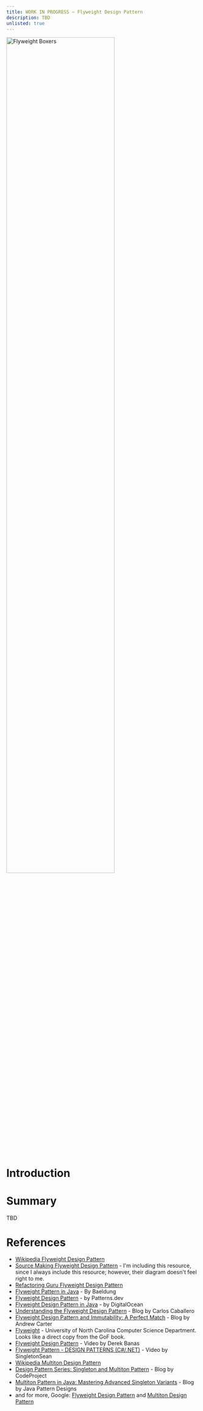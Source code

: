 ```yaml
---
title: WORK IN PROGRESS – Flyweight Design Pattern
description: TBD
unlisted: true
---
```


<img src="https://live.staticflickr.com/7295/14000278151_141357835b_b.jpg" alt="Flyweight Boxers" title="Image Source: https://www.flickr.com/photos/worldseriesboxing/14000278151/" width = "75%" style="padding-right: 20px;">

# Introduction

# Summary
TBD

# References
* [Wikipedia Flyweight Design Pattern](https://en.wikipedia.org/wiki/Flyweight_pattern)
* [Source Making Flyweight Design Pattern](https://sourcemaking.com/design_patterns/flyweight) - I'm including this resource, since I always include this resource; however, their diagram doesn't feel right to me.
* [Refactoring Guru Flyweight Design Pattern](https://refactoring.guru/design-patterns/flyweight)
* [Flyweight Pattern in Java](https://www.baeldung.com/java-flyweight) - By Baeldung
* [Flyweight Design Pattern](https://www.patterns.dev/vanilla/flyweight-pattern/) - by Patterns.dev
* [Flyweight Design Pattern in Java](https://www.digitalocean.com/community/tutorials/flyweight-design-pattern-java) - by DigitalOcean
* [Understanding the Flyweight Design Pattern](https://www.carloscaballero.io/understanding-the-flyweight-design-pattern/) - Blog by Carlos Caballero
* [Flyweight Design Pattern and Immutability: A Perfect Match](https://www.sitepoint.com/flyweight-design-pattern-immutability-perfect-match/) - Blog by Andrew Carter
* [Flyweight](https://www.cs.unc.edu/~stotts/GOF/hires/pat4ffso.htm) - University of North Carolina Computer Science Department. Looks like a direct copy from the GoF book.
* [Flyweight Design Pattern](https://www.youtube.com/watch?v=0vV-R2926ss) - Video by Derek Banas
* [Flyweight Pattern - DESIGN PATTERNS (C#/.NET)](https://www.youtube.com/watch?v=RDV0ioVTF4g) - Video by SingletonSean
* [Wikipedia Multiton Design Pattern](https://en.wikipedia.org/wiki/Multiton_pattern)
* [Design Pattern Series: Singleton and Multiton Pattern](https://www.codeproject.com/articles/Singleton-and-Multiton-Pattern#comments-section) - Blog by CodeProject
* [Multiton Pattern in Java: Mastering Advanced Singleton Variants](https://java-design-patterns.com/patterns/multiton/) - Blog by Java Pattern Designs
* and for more, Google: [Flyweight Design Pattern](https://www.google.com/search?q=flyweight+design+pattern) and [Multiton Design Pattern](https://www.google.com/search?q=multiton+design+pattern)
